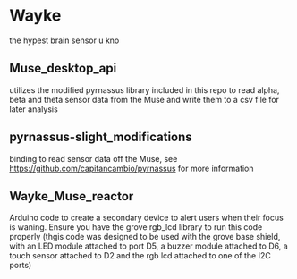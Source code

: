 # Wayke

the hypest brain sensor u kno


## Muse_desktop_api
utilizes the modified pyrnassus library included in this repo to read alpha, beta and theta sensor data from the Muse and write them to a csv file for later analysis

## pyrnassus-slight_modifications
binding to read sensor data off the Muse, see https://github.com/capitancambio/pyrnassus for more information

## Wayke_Muse_reactor
Arduino code to create a secondary device to alert users when their focus is waning. Ensure you have the grove rgb_lcd library to run this code properly (thgis code was designed to be used with the grove base shield, with an LED module attached to port D5, a buzzer module attached to D6, a touch sensor attached to D2 and the rgb lcd attached to one of the I2C ports)
